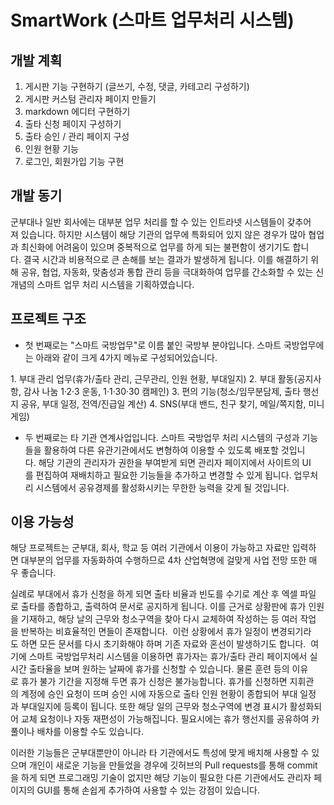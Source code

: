 # SmartWork (스마트 업무처리 시스템)

## 개발 계획
1. 게시판 기능 구현하기
(글쓰기, 수정, 댓글, 카테고리 구성하기)
2. 게시판 커스텀 관리자 페이지 만들기
3. markdown 에디터 구현하기
4. 출타 신청 페이지 구성하기
5. 출타 승인 / 관리 페이지 구성
6. 인원 현황 기능
7. 로그인, 회원가입 기능 구현

## 개발 동기


군부대나 일반 회사에는 대부분 업무 처리를 할 수 있는 인트라넷 시스템들이 갖추어져 있습니다.
하지만 시스템이 해당 기관의 업무에 특화되어 있지 않은 경우가 많아 협업과 최신화에 어려움이 있으며 중복적으로 업무를 하게 되는 불편함이 생기기도 합니다. 결국 시간과 비용적으로 큰 손해를 보는 결과가 발생하게 됩니다.
이를 해결하기 위해 공유, 협업, 자동화, 맞춤성과 통합 관리 등을 극대화하여 업무를 간소화할 수 있는 신개념의 스마트 업무 처리 시스템을 기획하였습니다.

## 프로젝트 구조
- 첫 번째로는 "스마트 국방업무"로 이름 붙인 국방부 분야입니다.
스마트 국방업무에는 아래와 같이 크게 4가지 메뉴로 구성되어있습니다.


1. 부대 관리 업무(휴가/출타 관리, 근무관리, 인원 현황, 부대일지)
2. 부대 활동(공지사항, 감사 나눔 1·2·3 운동, 1·1·30·30 캠페인)
3. 편의 기능(청소/임무분담제, 출타 행선지 공유, 부대 일정, 전역/진급일 계산)
4. SNS(부대 밴드, 친구 찾기, 메일/쪽지함, 미니게임)


- 두 번째로는 타 기관 연계사업입니다.
스마트 국방업무 처리 시스템의 구성과 기능들을 활용하여 다른 유관기관에서도 변형하여 이용할 수 있도록 배포할 것입니다. 해당 기관의 관리자가 권한을 부여받게 되면 관리자 페이지에서 사이트의 UI를 편집하여 재배치하고 필요한 기능들을 추가하고 변경할 수 있게 됩니다. 업무처리 시스템에서 공유경제를 활성화시키는 무한한 능력을 갖게 될 것입니다.

## 이용 가능성
해당 프로젝트는 군부대, 회사, 학교 등 여러 기관에서 이용이 가능하고 자료만 입력하면 대부분의 업무를 자동화하여 수행하므로 4차 산업혁명에 걸맞게 사업 전망 또한 매우 좋습니다.

실례로 부대에서 휴가 신청을 하게 되면 출타 비율과 빈도를 수기로 계산 후 엑셀 파일로 출타를 종합하고, 출력하여 문서로 공지하게 됩니다. 이를 근거로 상황판에 휴가 인원을 기재하고, 해당 날의 근무와 청소구역을 찾아 다시 교체하여 작성하는 등 여러 작업을 반복하는 비효율적인 면들이 존재합니다.  이런 상황에서 휴가 일정이 변경되기라도 하면 모든 문서를 다시 초기화해야 하며 기존 자료와 혼선이 발생하기도 합니다. 
여기에 스마트 국방업무처리 시스템을 이용하면 휴가자는 휴가/출타 관리 페이지에서 실시간 출타율을 보며 원하는 날짜에 휴가를 신청할 수 있습니다. 물론 훈련 등의 이유로 휴가 불가 기간을 지정해 두면 휴가 신청은 불가능합니다. 휴가를 신청하면 지휘관의 계정에 승인 요청이 뜨며 승인 시에 자동으로 출타 인원 현황이 종합되어 부대 일정과 부대일지에 등록이 됩니다. 또한 해당 일의 근무와 청소구역에 변경 표시가 활성화되어 교체 요청이나 자동 재편성이 가능해집니다. 필요시에는 휴가 행선지를 공유하여 카풀이나 배차를 이용할 수도 있습니다.

이러한 기능들은 군부대뿐만이 아니라 타 기관에서도 특성에 맞게 배치해 사용할 수 있으며 개인이 새로운 기능을 만들었을 경우에 깃허브의 Pull requests를 통해 commit을 하게 되면 프로그래밍 기술이 없지만 해당 기능이 필요한 다른 기관에서도 관리자 페이지의 GUI를 통해 손쉽게 추가하여 사용할 수 있는 강점이 있습니다.
